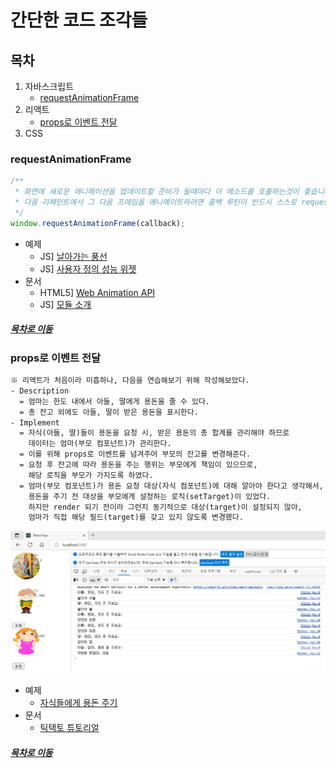 간단한 코드 조각들
=====
## 목차
1. 자바스크립트
    * [requestAnimationFrame](#requestAnimationFrame)
2. 리액트
    * [props로 이벤트 전달](#props로-이벤트-전달)
3. CSS

### requestAnimationFrame
```javascript
/**
 * 화면에 새로운 애니메이션을 업데이트할 준비가 될때마다 이 메소드를 호출하는것이 좋습니다.
 * 다음 리페인트에서 그 다음 프레임을 애니메이트하려면 콜백 루틴이 반드시 스스로 requestAnimationFrame()을 호출해야합니다.
 */
window.requestAnimationFrame(callback);
```

* 예제
    * JS] [날아가는 풍선](animation/ex1/requestAnimationFrame.html)
    * JS] [사용자 정의 성능 위젯](animation/fps/performanceMonitoringWidget.html)
* 문서
    * HTML5] [Web Animation API](https://sculove.github.io/slides/webAnimation/#/)
    * JS] [모듈 소개](https://ko.javascript.info/modules-intro)

##### [목차로 이동](#목차)

### props로 이벤트 전달
```txt
※ 리액트가 처음이라 미흡하나, 다음을 연습해보기 위해 작성해보았다.
- Description
  = 엄마는 한도 내에서 아들, 딸에게 용돈을 줄 수 있다.
  = 총 잔고 외에도 아들, 딸이 받은 용돈을 표시한다.
- Implement
  = 자식(아들, 딸)들이 용돈을 요청 시, 받은 용돈의 총 합계를 관리해야 하므로 
    데이터는 엄마(부모 컴포넌트)가 관리한다.
  = 이를 위해 props로 이벤트를 넘겨주어 부모의 잔고를 변경해준다.
  = 요청 후 잔고에 따라 용돈을 주는 행위는 부모에게 책임이 있으므로,
    해당 로직을 부모가 가지도록 하였다.
  = 엄마(부모 컴포넌트)가 용돈 요청 대상(자식 컴포넌트)에 대해 알아야 한다고 생각해서,
    용돈을 주기 전 대상을 부모에게 설정하는 로직(setTarget)이 있었다.
    하지만 render 되기 전이라 그런지 동기적으로 대상(target)이 설정되지 않아,
    엄마가 직접 해당 필드(target)를 갖고 있지 않도록 변경했다.
```

![screenshot](./pettycash/public/img/description.png)

* 예제
  * [자식들에게 용돈 주기](pettycash/src/index.js)
* 문서
  * [틱택토 튜토리얼](https://react.dev/learn/tutorial-tic-tac-toe#lifting-state-up)

##### [목차로 이동](#목차)